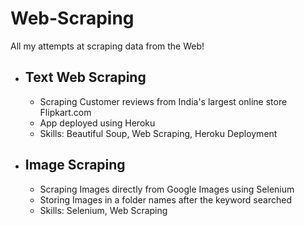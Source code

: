 # Web-Scraping
All my attempts at scraping data from the Web! 
<ul>
  <li> <h2>Text Web Scraping</h2></li>
    <ul>
      <li>Scraping Customer reviews from India's largest online store Flipkart.com</li>
      <li> App deployed using Heroku</li>
      <li>Skills: Beautiful Soup, Web Scraping, Heroku Deployment</li>
    </ul>
  <li> <h2>Image Scraping</h2></li>
  <ul>
      <li>Scraping Images directly from Google Images using Selenium</li>
      <li> Storing Images in a folder names after the keyword searched</li>
      <li>Skills: Selenium, Web Scraping</li>
    </ul>
</ul>  
